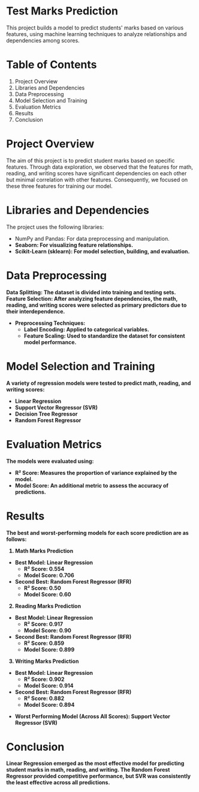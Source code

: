# Test Marks Prediction
This project builds a model to predict students' marks based on various features, using machine learning techniques to analyze relationships and dependencies among scores.

# Table of Contents
1. Project Overview
2. Libraries and Dependencies
3. Data Preprocessing
4. Model Selection and Training
5. Evaluation Metrics
6. Results
7. Conclusion


# Project Overview
The aim of this project is to predict student marks based on specific features. Through data exploration, we observed that the features for math, reading, and writing scores have significant dependencies on each other but minimal correlation with other features. Consequently, we focused on these three features for training our model.

# Libraries and Dependencies
The project uses the following libraries:
 * NumPy and Pandas: For data preprocessing and manipulation.<b/>
 * Seaborn: For visualizing feature relationships.<b/>
 * Scikit-Learn (sklearn): For model selection, building, and evaluation.<b/>


# Data Preprocessing
Data Splitting: The dataset is divided into training and testing sets.<b/>
Feature Selection: After analyzing feature dependencies, the math, reading, and writing scores were selected as primary predictors due to their interdependence.<b/>
* Preprocessing Techniques:
   - Label Encoding: Applied to categorical variables.
   - Feature Scaling: Used to standardize the dataset for consistent model performance.


# Model Selection and Training
A variety of regression models were tested to predict math, reading, and writing scores:<br/>
* Linear Regression
* Support Vector Regressor (SVR)
* Decision Tree Regressor
* Random Forest Regressor


# Evaluation Metrics
The models were evaluated using:
 * R² Score: Measures the proportion of variance explained by the model.
 * Model Score: An additional metric to assess the accuracy of predictions.

# Results
The best and worst-performing models for each score prediction are as follows:

1. Math Marks Prediction
 - Best Model: Linear Regression
   - R² Score: 0.554
   - Model Score: 0.706
 - Second Best: Random Forest Regressor (RFR)
   - R² Score: 0.50
   - Model Score: 0.60

2. Reading Marks Prediction
- Best Model: Linear Regression
  - R² Score: 0.917
  - Model Score: 0.90
- Second Best: Random Forest Regressor (RFR)
  - R² Score: 0.859
  - Model Score: 0.899

3. Writing Marks Prediction
- Best Model: Linear Regression
  - R² Score: 0.902
  - Model Score: 0.914
- Second Best: Random Forest Regressor (RFR)
  - R² Score: 0.882
  - Model Score: 0.894

* Worst Performing Model (Across All Scores): Support Vector Regressor (SVR)

# Conclusion
Linear Regression emerged as the most effective model for predicting student marks in math, reading, and writing. The Random Forest Regressor provided competitive performance, but SVR was consistently the least effective across all predictions.
